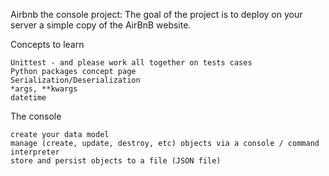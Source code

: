 Airbnb the console project:
The goal of the project is to deploy on your server a simple copy of the AirBnB website.

Concepts to learn

    Unittest - and please work all together on tests cases
    Python packages concept page
    Serialization/Deserialization
    *args, **kwargs
    datetime

The console

    create your data model
    manage (create, update, destroy, etc) objects via a console / command interpreter
    store and persist objects to a file (JSON file)
